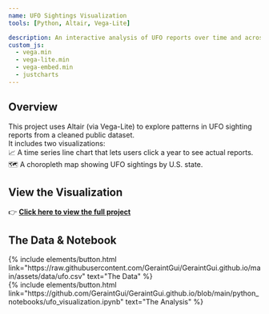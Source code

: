 ```yaml
---
name: UFO Sightings Visualization
tools: [Python, Altair, Vega-Lite]

description: An interactive analysis of UFO reports over time and across states.
custom_js:
  - vega.min
  - vega-lite.min
  - vega-embed.min
  - justcharts
---
```


## Overview

This project uses Altair (via Vega-Lite) to explore patterns in UFO sighting reports from a cleaned public dataset.  
It includes two visualizations:  
📈 A time series line chart that lets users click a year to see actual reports.  
🗺️ A choropleth map showing UFO sightings by U.S. state.

## View the Visualization

👉 [**Click here to view the full project**](/hw5/)

## The Data & Notebook

<div class="left">
{% include elements/button.html link="https://raw.githubusercontent.com/GeraintGui/GeraintGui.github.io/main/assets/data/ufo.csv" text="The Data" %}
</div>

<div class="right">
{% include elements/button.html link="https://github.com/GeraintGui/GeraintGui.github.io/blob/main/python_notebooks/ufo_visualization.ipynb" text="The Analysis" %}
</div>
